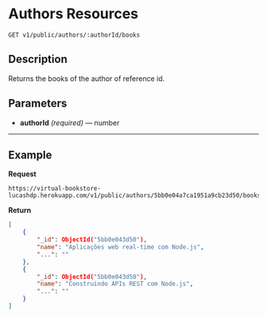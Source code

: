 # Authors Resources

    GET v1/public/authors/:authorId/books

## Description
Returns the books of the author of reference id.

## Parameters

- **authorId** _(required)_ — number

***

## Example
**Request**

    https://virtual-bookstore-lucashdp.herokuapp.com/v1/public/authors/5bb0e04a7ca1951a9cb23d50/books

**Return**
``` json
[
    {
        "_id": ObjectId("5bb0e043d50"),
        "name": "Aplicações web real-time com Node.js",
        "...": ""
    },
    {
        "_id": ObjectId("5bb0e043d50"),
        "name": "Construindo APIs REST com Node.js",
        "...": ""
    }
]
```